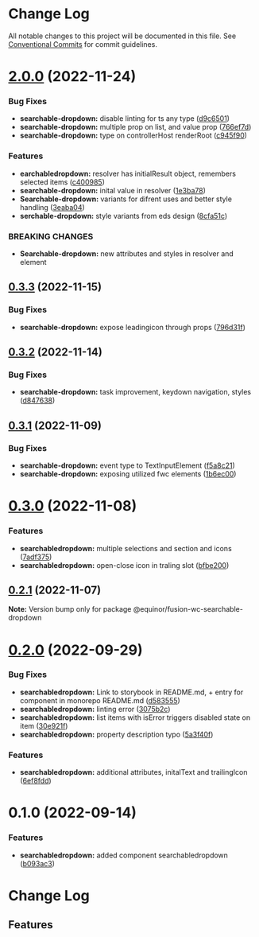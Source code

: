 # Change Log

All notable changes to this project will be documented in this file.
See [Conventional Commits](https://conventionalcommits.org) for commit guidelines.

# [2.0.0](https://github.com/equinor/fusion-web-components/compare/@equinor/fusion-wc-searchable-dropdown@0.3.3...@equinor/fusion-wc-searchable-dropdown@2.0.0) (2022-11-24)


### Bug Fixes

* **searchable-dropdown:** disable linting for ts any type ([d9c6501](https://github.com/equinor/fusion-web-components/commit/d9c6501a3083ee313b15ccfb9027c441385f9e52))
* **searchable-dropdown:** multiple prop on list, and value prop ([766ef7d](https://github.com/equinor/fusion-web-components/commit/766ef7de5a827f03c5eac4f97b9b69413b80cfaf))
* **searchable-dropdown:** type on controllerHost renderRoot ([c945f90](https://github.com/equinor/fusion-web-components/commit/c945f90ee9678e6acff294cb947995e5e492345c))


### Features

* **earchabledropdown:** resolver has initialResult object, remembers selected items ([c400985](https://github.com/equinor/fusion-web-components/commit/c4009851982b32913c24a35044d69126fb8d18d9))
* **searchable-dropdown:** inital value in resolver ([1e3ba78](https://github.com/equinor/fusion-web-components/commit/1e3ba78a637adc450b8800883079fdb31e394950))
* **Searchable-dropdown:** variants for difrent uses and better style handling ([3eaba04](https://github.com/equinor/fusion-web-components/commit/3eaba049381158f2d39b336cd505461645314e56))
* **serchable-dropdown:** style variants from eds design ([8cfa51c](https://github.com/equinor/fusion-web-components/commit/8cfa51c03894157220aed2827f1809611378c6b4))


### BREAKING CHANGES

* **Searchable-dropdown:** new attributes and styles in resolver and element





## [0.3.3](https://github.com/equinor/fusion-web-components/compare/@equinor/fusion-wc-searchable-dropdown@0.3.2...@equinor/fusion-wc-searchable-dropdown@0.3.3) (2022-11-15)


### Bug Fixes

* **searchable-dropdown:** expose leadingicon through props ([796d31f](https://github.com/equinor/fusion-web-components/commit/796d31f2a65b6adbfdc1143278d48179cd5fcb5f))





## [0.3.2](https://github.com/equinor/fusion-web-components/compare/@equinor/fusion-wc-searchable-dropdown@0.3.1...@equinor/fusion-wc-searchable-dropdown@0.3.2) (2022-11-14)


### Bug Fixes

* **searchable-dropdown:** task improvement, keydown navigation, styles ([d847638](https://github.com/equinor/fusion-web-components/commit/d8476385643fb42d3c99b45393ccf1a1434644f6))





## [0.3.1](https://github.com/equinor/fusion-web-components/compare/@equinor/fusion-wc-searchable-dropdown@0.3.0...@equinor/fusion-wc-searchable-dropdown@0.3.1) (2022-11-09)


### Bug Fixes

* **searchable-dropdown:** event type to TextInputElement ([f5a8c21](https://github.com/equinor/fusion-web-components/commit/f5a8c21428849c9c8d86570900a20164b4f0f4e0))
* **searchable-dropdown:** exposing utilized fwc elements ([1b6ec00](https://github.com/equinor/fusion-web-components/commit/1b6ec00999b3b60c2793dd7c994d87b6f14b58b2))





# [0.3.0](https://github.com/equinor/fusion-web-components/compare/@equinor/fusion-wc-searchable-dropdown@0.2.1...@equinor/fusion-wc-searchable-dropdown@0.3.0) (2022-11-08)


### Features

* **searchabledropdown:** multiple selections and section and icons ([7adf375](https://github.com/equinor/fusion-web-components/commit/7adf375fee31430d627bd8bb0b205c1079b2dc9b))
* **searchabledropdown:** open-close icon in traling slot ([bfbe200](https://github.com/equinor/fusion-web-components/commit/bfbe20034e72dfc8addd25ac040ceb7ba11e0e10))





## [0.2.1](https://github.com/equinor/fusion-web-components/compare/@equinor/fusion-wc-searchable-dropdown@0.2.0...@equinor/fusion-wc-searchable-dropdown@0.2.1) (2022-11-07)

**Note:** Version bump only for package @equinor/fusion-wc-searchable-dropdown





# [0.2.0](https://github.com/equinor/fusion-web-components/compare/@equinor/fusion-wc-searchable-dropdown@0.1.0...@equinor/fusion-wc-searchable-dropdown@0.2.0) (2022-09-29)


### Bug Fixes

* **searchabledropdown:** Link to storybook in README.md, + entry for component in monorepo README.md ([d583555](https://github.com/equinor/fusion-web-components/commit/d583555aedb2ea787e4397567f61618e95d4bb15))
* **searchabledropdown:** linting error ([3075b2c](https://github.com/equinor/fusion-web-components/commit/3075b2cd99e4918c9da90599dea01eaaac625359))
* **searchabledropdown:** list items with isError triggers disabled state on item ([30e921f](https://github.com/equinor/fusion-web-components/commit/30e921f70a6649b045ed9581ec05ea5637027d93))
* **searchabledropdown:** property description typo ([5a3f40f](https://github.com/equinor/fusion-web-components/commit/5a3f40f4c7eceb9235b98777efd0d4134eb6cc95))


### Features

* **searchabledropdown:** additional attributes, initalText and trailingIcon ([6ef8fdd](https://github.com/equinor/fusion-web-components/commit/6ef8fdd871deb78e2cca8b15256dd5bd9d413cb0))





# 0.1.0 (2022-09-14)


### Features

* **searchabledropdown:** added component searchabledropdown ([b093ac3](https://github.com/equinor/fusion-web-components/commit/b093ac378c869aa8393b12cea1d03a51e36c9e3e))





# Change Log

## Features
